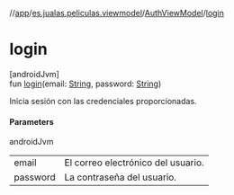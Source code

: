 //[app](../../../index.md)/[es.jualas.peliculas.viewmodel](../index.md)/[AuthViewModel](index.md)/[login](login.md)

# login

[androidJvm]\
fun [login](login.md)(email: [String](https://kotlinlang.org/api/latest/jvm/stdlib/kotlin-stdlib/kotlin/-string/index.html), password: [String](https://kotlinlang.org/api/latest/jvm/stdlib/kotlin-stdlib/kotlin/-string/index.html))

Inicia sesión con las credenciales proporcionadas.

#### Parameters

androidJvm

| | |
|---|---|
| email | El correo electrónico del usuario. |
| password | La contraseña del usuario. |

